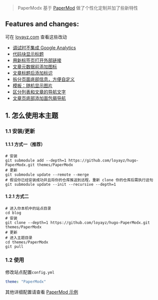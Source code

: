 
> PaperModx 基于 [PaperMod](https://adityatelange.github.io/hugo-PaperMod/) 做了个性化定制并加了些新特性

## Features and changes:

可在 [loyayz.com](https://loyayz.com/tags/paper-modx/) 查看这些改动

- [调试时不集成 Google Analytics](https://loyayz.com/website/220530-hugo-papermodx-add-google-analytics/)
- [代码块显示标题](https://loyayz.com/website/220531-hugo-papermodx-codeblock-show-title/)
- [用新标签页打开外部链接](https://loyayz.com/website/220601-hugo-papermodx-open-external-links-in-a-new-tab/)
- [文章元数据前添加图标](https://loyayz.com/website/220602-hugo-papermodx-post-meta/)
- [文章标题后添加标识](https://loyayz.com/website/220603-hugo-papermodx-article-of-list/)
- [拆分页面底部信息，方便自定义](https://loyayz.com/website/220604-hugo-papermodx-separate-footer/)
- [模板：随机显示图片](https://loyayz.com/website/220606-hugo-papermodx-template-for-random-image/)
- [区分列表和文章的导航文字](https://loyayz.com/website/220607-hugo-papermodx-distinguish-nav/)
- [文章页底部添加面包屑导航](https://loyayz.com/website/220608-hugo-papermodx-breadcrumbs-in-footer/)

## 1. 怎么使用本主题
### 1.1 安装/更新
#### 1.1.1 方式一（推荐）
```shell
# 安装
git submodule add --depth=1 https://github.com/loyayz/hugo-PaperModx.git themes/PaperModx
# 更新
git submodule update --remote --merge
# 假设你已经安装成功并且将你的仓库推送到远程，重新 clone 你的仓库后需执行这句
git submodule update --init --recursive --depth=1
```
#### 1.2.1 方式二
```shell
# 进入你本机中的站点目录
cd blog
# 安装
git clone --depth=1 https://github.com/loyayz/hugo-PaperModx.git themes/PaperModx
# 更新
# 进入主题目录
cd themes/PaperModx
git pull
```
### 1.2 使用
修改站点配置`config.yml`
```yml
theme: "PaperModx"
```
其他详细配置请查看 [PaperMod 示例](https://github.com/adityatelange/hugo-PaperMod/tree/exampleSite/)
